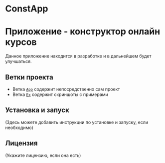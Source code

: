 # ConstApp
# Приложение - конструктор онлайн курсов

Данное приложение находится в разработке и в дальнейшем будет улучшаться.

## Ветки проекта

- Ветка [`App`](https://github.com/KakoiToPANK/ConstApp/tree/App) содержит непосредственно сам проект
- Ветка [`Ex`](https://github.com/ваш-username/ваш-репозиторий/tree/Ex) содержит скриншоты с примерами

## Установка и запуск

(Здесь можете добавить инструкции по установке и запуску, если необходимо)

## Лицензия

(Укажите лицензию, если она есть)
